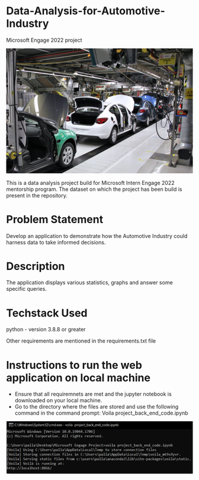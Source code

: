 # Data-Analysis-for-Automotive-Industry
Microsoft Engage 2022 project

![](images/automotive%20industry.jpg)

This is a data analysis project build for Microsoft Intern Engage 2022 mentorship program.
The dataset on which the project has been build is present in the repository.

# **Problem Statement**
Develop an application to demonstrate how the Automotive Industry could harness data to take informed decisions.

# **Description**
The application displays various statistics, graphs and answer some specific queries.

# **Techstack Used**
python - version 3.8.8 or greater

Other requirements are mentioned in the requirements.txt file

# **Instructions to run the web application on local machine**
* Ensure that all requiremnets are met and the jupyter notebook is downloaded on your local machine.
* Go to the directory where the files are stored and use the following command in the command prompt: Voila project_back_end_code.ipynb

![](images/voila%20code.png)
